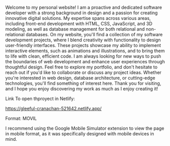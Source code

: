 Welcome to my personal website! I am a proactive and dedicated software developer with a strong background in design and a passion for creating innovative digital solutions. My expertise spans across various areas, including front-end development with HTML, CSS, JavaScript, and 3D modeling, as well as database management for both relational and non-relational databases. On my website, you'll find a collection of my software development projects, where I blend creativity with functionality to design user-friendly interfaces. These projects showcase my ability to implement interactive elements, such as animations and illustrations, and to bring them to life with clean, efficient code. I am always looking for new ways to push the boundaries of web development and enhance user experiences through thoughtful design. Feel free to explore my portfolio, and don't hesitate to reach out if you'd like to collaborate or discuss any project ideas. Whether you're interested in web design, database architecture, or cutting-edge technologies, you'll find something of interest here. Thank you for visiting, and I hope you enjoy discovering my work as much as I enjoy creating it!



Link To open thproyect in Netlify:

https://gleeful-cranachan-521642.netlify.app/

Format: MOVIL

I recommend using the Google Mobile Simulator extension to view the page in mobile format, as it was specifically designed with mobile devices in mind.